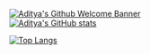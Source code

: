 [![Aditya's Github Welcome Banner](./assests/ADITYAPHALSWALGITHUBBANNER.PNG)](https://adityaphalswal.github.io/)
<BR/>
[![Aditya's GitHub stats](https://github-readme-stats.vercel.app/api?username=adityaphalswal&show_icons=true&theme=radical)](https://adityaphalswal.github.io/)

[![Top Langs](https://github-readme-stats.vercel.app/api/top-langs/?username=adityaphalswal)](https://adityaphalswal.github.io/)